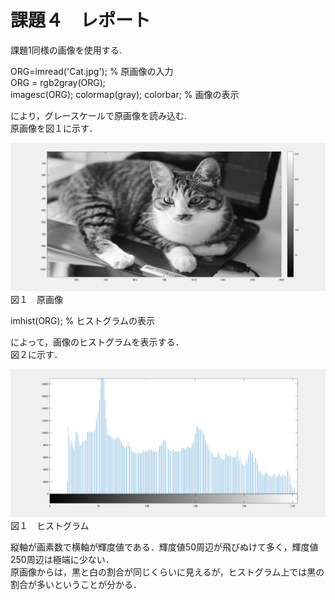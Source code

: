 # 課題４　レポート
課題1同様の画像を使用する.

ORG=imread('Cat.jpg'); % 原画像の入力   
ORG = rgb2gray(ORG);  
imagesc(ORG); colormap(gray); colorbar; % 画像の表示  

により，グレースケールで原画像を読み込む.   
原画像を図１に示す．

![原画像](https://github.com/15ec013/image_kadai/blob/master/img/4-0.PNG)
図１　原画像


imhist(ORG); % ヒストグラムの表示

によって，画像のヒストグラムを表示する．    
図２に示す．

![ヒスト](https://github.com/15ec013/image_kadai/blob/master/img/4-Hist.PNG)
図１　ヒストグラム

縦軸が画素数で横軸が輝度値である．輝度値50周辺が飛びぬけて多く，輝度値250周辺は極端に少ない．   
原画像からは，黒と白の割合が同じくらいに見えるが，ヒストグラム上では黒の割合が多いということが分かる．
